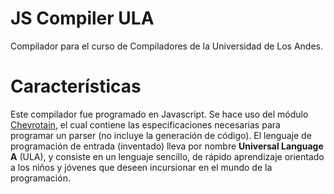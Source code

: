 # JS Compiler ULA
Compilador para el curso de Compiladores de la Universidad de Los Andes.

# Características
Este compilador fue programado en Javascript. Se hace uso del módulo [Chevrotain](https://sap.github.io/chevrotain/docs/), el cual contiene las especificaciones necesarias para programar un parser (no incluye la generación de código). El lenguaje de programación de entrada (inventado) lleva por nombre **Universal Language A** (ULA), y consiste en un lenguaje sencillo, de rápido aprendizaje orientado a los niños y jóvenes que deseen incursionar en el mundo de la programación.
